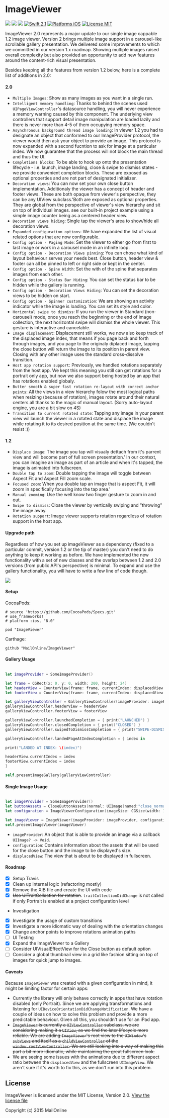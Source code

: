 # ImageViewer

<a href="https://github.com/Carthage/Carthage"><img src="https://img.shields.io/badge/Carthage-compatible-4BC51D.svg?style=flat"></a>
<a href="https://github.com/cocoapods/cocoapods"><img src="https://img.shields.io/cocoapods/v/ImageViewer.svg"></a>
![](https://travis-ci.org/MailOnline/ImageViewer.svg?branch=master)
[![Swift 2.1](https://img.shields.io/badge/Swift-2.1-orange.svg?style=flat)](https://developer.apple.com/swift/)
[![Platforms iOS](https://img.shields.io/badge/Platforms-iOS-lightgray.svg?style=flat)](https://developer.apple.com/swift/)
[![License MIT](https://img.shields.io/badge/License-MIT-lightgrey.svg?style=flat)](https://opensource.org/licenses/MIT)

ImageViewer 2.0 represents a major update to our single image cappable 1.2 image viewer. Version 2 brings multiple image support in a carousel-like scrollable gallery presentation. We delivered some improvements to which we committed in our version 1.x roadmap.
Showing multiple images raised overall complexity but also provided an opportunity to add new features around the content-rich visual presentation. 

Besides keeping all the features from version 1.2 below, here is a complete list of additions in 2.0:


#### 2.0

* `Multiple Images`: Show as many images as you want in a single run.
* `Intelligent memory handling`: Thanks to behind the scenes used `UIPageViewController`'s datasource handling, you will never experience a memory warning caused by this component. The underlying view controllers that support detail image manipulation are loaded lazily and there is never more than 4-5 of them occupying memory space.
* `Asynchronous background thread image loading`: In viewer 1.2 you had to designate an object that conformed to our ImageProvider protocol, the viewer would then ask your object to provide an image. This protocol is now expanded with a second fucntion to ask for image at a particular index. We now guarantee that the process will not block the main thread and thus the UI.   
* `Completions blocks`: To be able to hook up onto the presentation lifecycle - i.e. launch, image landing, close & swipe to dismiss states - we provide convenient completion blocks. These are exposed as optional properties and are not part of designated initializer.
* `Decoration views`: You can now set your own close button implementation. Additionaly the viewer has a concept of header and footer views. These are both opaque from viewer's perspective, they can be any UIView subclass.'Both are exposed as optional properties. They are global from the perspective of viewer's view hierarchy and sit on top of individual images. see our built-in project example using a simple image counter being as a centered header view. 
* `Decoration views hiding`: Single tap the viewer's area to show/hide all decoration views.
* `Expanded configuration options`: We have expanded the list of visual related options that are now configurable.
* `Config option - Paging Mode`: Set the viewer to either go from first to last image or work in a carousel mode in an infinite loop.
* `Config option - Decoration Views pinning`: You can chose what kind of layout behaviour serves your needs best. Close button, header view & footer can all be pinned to left or right side or kept in the center.
* `Config option - Spine Width`: Set the with of the spine that separates images from each other.
* `Config option - Status Bar Hiding`: You can set the status bar to be hidden while the gallery is running.
* `Config option - Decoration Views Hiding`: You can set the decoration views to be hidden on start.
* `Config option - Spinner customization`: We are showing an activity indicator while the image is loading. You can set its style and color.
* `Horizontal swipe to dismiss`: If you run the viewer in Standard (non-carousel) mode, once you reach the beginning or the end of image collection, the next horizontal swipe will dismiss the whole viewer. This gesture is interactive and cancelable.
* `Image displacement`: Displacement still works, we now also keep track of the displaced image index, that means if you page back and forth through images, and you page to the originaly diplaced image, tapping the close button will return the image to its position in parent view. Closing with any other image uses the standard cross-dissolve transition.
* `Host app rotation support`: Previously, we handled rotations separately from the host app. We kept this meaning you still can get rotations for a portrait only app, but now we also support being hosted by an app that has rotations enabled globaly.
* `Butter smooth & super fast rotation re-layout with correct anchor points`: All the views in a view hierarchy folow the most logical paths when resizing (because of rotation), images rotate around their natural centers all thanks to the magic of manual layout. (Sorry auto-layout engine, you are a bit slow on 4S) 
* `Transition to current rotated state`: Tapping any image in your parent view wil launch the viewer in a rotated state and displace the image while rotating it to its desired position at the same time. (We couldn't resist :)) 

#### 1.2

* `Displace image`: The image you tap will visualy dettach from it's parrent view and will become part of full screen presentation.'  In our context, you can imagine an image as part of an article and when it's tapped, the image is animated into fullscreen.
* `Double tap to zoom`: Double tapping the image will toggle between Aspect Fit and Aspect Fill zoom scale.
* `Focused zoom`: When you double tap an image that is aspect Fit, it will zoom in specifically focusing into the tap area.'
* `Manual zooming`: Use the well know two finger gesture to zoom in and out.
* `Swipe to dismiss`: Close the viewer by vertically swiping and "throwing" the image away.
* `Rotation support`: Image viewer supports rotation regardless of rotation support in the host app. 


#### Upgrade path

Regardless of how you set up imageViewer as a dependency (fixed to a particular commit, version 1.2 or the tip of master) you don't need to do anything to keep it working as before. We have implemented the new functionality with a set of new classes and the overlap between 1.2 and 2.0 versions (from public API's perspective) is minimal.
To expand and use the gallery functionality, you will have to write a few line of code though.


![](Documentation/preview.gif)


#### Setup

CocoaPods:

```
# source 'https://github.com/CocoaPods/Specs.git'
# use_frameworks!
# platform :ios, "8.0"

pod "ImageViewer"
```

Carthage:

```
github "MailOnline/ImageViewer"
```

#### Gallery Usage

```swift

let imageProvider = SomeImageProvider()

let frame = CGRect(x: 0, y: 0, width: 200, height: 24)
let headerView = CounterView(frame: frame, currentIndex: displacedView.tag, count: images.count)
let footerView = CounterView(frame: frame, currentIndex: displacedView.tag, count: images.count)

let galleryViewController = GalleryViewController(imageProvider: imageProvider, displacedView: displacedView, imageCount: images.count, startIndex: displacedView.tag)
galleryViewController.headerView = headerView
galleryViewController.footerView = footerView

galleryViewController.launchedCompletion = { print("LAUNCHED") }
galleryViewController.closedCompletion = { print("CLOSED") }
galleryViewController.swipedToDismissCompletion = { print("SWIPE-DISMISSED") }

galleryViewController.landedPageAtIndexCompletion = { index in

print("LANDED AT INDEX: \(index)")

headerView.currentIndex = index
footerView.currentIndex = index
}

self.presentImageGallery(galleryViewController)

```
#### Single Image Usage

```swift

let imageProvider = SomeImageProvider()
let buttonAssets = CloseButtonAssets(normal: UIImage(named:"close_normal")!, highlighted: UIImage(named: "close_highlighted"))
let configuration = ImageViewerConfiguration(imageSize: CGSize(width: 10, height: 10), closeButtonAssets: buttonAssets)

let imageViewer = ImageViewer(imageProvider: imageProvider, configuration: configuration, displacedView: sender)
self.presentImageViewer(imageViewer)

```

* `imageProvider`: An object that is able to provide an image via a callback `UIImage? -> Void`.
* `configuration`: Contains information about the assets that will be used for the close button and the image to be displayed's size.
* `displacedView`: The view that is about to be displayed in fullscreen. 

#### Roadmap 

- [X] Setup Travis
- [X] Clean up internal logic (refactoring mostly)
- [X] Remove the XIB file and create the UI with code
- [X] ~~Use UITraitCollection for rotation~~. `traitCollectionDidChange` is not called if only Portrait is enabled at a project configuration level
- Investigation
 - [X] Investigate the usage of custom transitions
 - [X] Investigate a more idiomatic way of dealing with the orientation changes
- [X] Change anchor points to improve rotations animation paths   
- [ ] UI Testing
- [X] Expand the ImageViewer to a Gallery
- [ ] Consider UIVisualEffectView for the Close button as default option 
- [ ] Consider a global thumbnail view in a grid like fashion sitting on top of images for quick jump to images.

#### Caveats

Because `ImageViewer` was created with a given configuration in mind, it might be limiting factor for certain apps:

* Currently the library will only behave correctly in apps that have rotation disabled (only Portrait). Since we are applying transformations and listening for `UIDeviceOrientationDidChangeNotification`. We have a couple of ideas on how to solve this problem and provide a more predictable behaviour. Given all this,  you shouldn't use for an iPad app.
* ~~`ImageViewer` is currently a `UIViewController` subclass, we are considering making it a `UIView`, as we find the later lifecycle more reliable. We are adding `ImageViewer`'s root view to the `UIWindow`'s `subViews` and itself as a `childViewController` of the `window.rootViewController`. We are still looking into a way of making this part a bit more idiomatic, while maintaining the great fullscreen look.~~ 
* We are seeing some issues with the animations due to different aspect ratio between the `displacedView` and the fullscreen `UIImageView`. We aren't sure if it's worth to fix this, as we don't run into this problem.


## License
ImageViewer is licensed under the MIT License, Version 2.0. [View the license file](LICENSE)

Copyright (c) 2015 MailOnline
